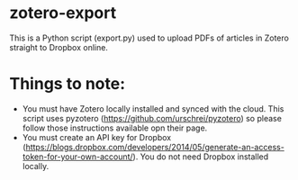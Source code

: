 # zotero-export
This is a Python script (export.py) used to upload PDFs of articles in Zotero straight to Dropbox online.

# Things to note:
- You must have Zotero locally installed and synced with the cloud. This script uses pyzotero (https://github.com/urschrei/pyzotero) so please follow those instructions available opn their page.
- You must create an API key for Dropbox (https://blogs.dropbox.com/developers/2014/05/generate-an-access-token-for-your-own-account/). You do not need Dropbox installed locally.
